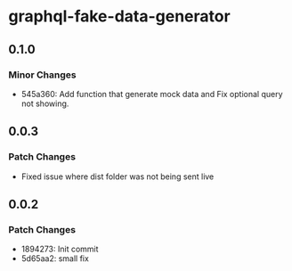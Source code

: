# graphql-fake-data-generator

## 0.1.0

### Minor Changes

- 545a360: Add function that generate mock data and Fix optional query not showing.

## 0.0.3

### Patch Changes

- Fixed issue where dist folder was not being sent live

## 0.0.2

### Patch Changes

- 1894273: Init commit
- 5d65aa2: small fix

